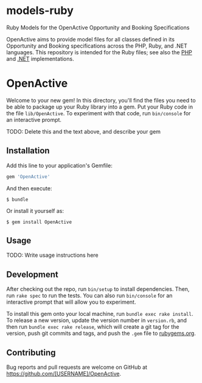 # models-ruby
Ruby Models for the OpenActive Opportunity and Booking Specifications

OpenActive aims to provide model files for all classes defined in its Opportunity and Booking specifications across the PHP, Ruby, and .NET languages. This repository is intended for the Ruby files; see also the [PHP](https://github.com/openactive/models-php) and [.NET](https://github.com/openactive/OpenActive.NET) implementations.

# OpenActive

Welcome to your new gem! In this directory, you'll find the files you need to be able to package up your Ruby library into a gem. Put your Ruby code in the file `lib/OpenActive`. To experiment with that code, run `bin/console` for an interactive prompt.

TODO: Delete this and the text above, and describe your gem

## Installation

Add this line to your application's Gemfile:

```ruby
gem 'OpenActive'
```

And then execute:

    $ bundle

Or install it yourself as:

    $ gem install OpenActive

## Usage

TODO: Write usage instructions here

## Development

After checking out the repo, run `bin/setup` to install dependencies. Then, run `rake spec` to run the tests. You can also run `bin/console` for an interactive prompt that will allow you to experiment.

To install this gem onto your local machine, run `bundle exec rake install`. To release a new version, update the version number in `version.rb`, and then run `bundle exec rake release`, which will create a git tag for the version, push git commits and tags, and push the `.gem` file to [rubygems.org](https://rubygems.org).

## Contributing

Bug reports and pull requests are welcome on GitHub at https://github.com/[USERNAME]/OpenActive.
